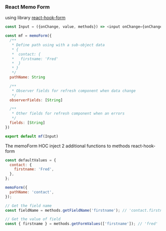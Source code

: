 ### React Memo Form

using library [react-hook-form](https://react-hook-form.com/)

```javascript
const Input = ({onChange, value, methods}) => <input onChange={onChange} value={value}/>

const mf = memoForm({
  /**
   * Define path using with a sub-object data
   * {
   *  contact: {
   *   firstname: 'Fred'
   *  }
   * }
   */
  pathName: String

  /**
   * Observer fields for refresh component when data change
   */
  observerFields: [String]

  /**
   * Other fields for refresh component when an errors
   */
  fields: [String]
})

export default mf(Input)

```

The memoForm HOC inject 2 additional functions to methods react-hook-form

```javascript
const defaultValues = {
  contact: {
    firstname: 'Fred',
  },
};

memoForm({
  pathName: 'contact',
});

// Get the field name
const fieldName = methods.getFieldName('firstname'); // 'contact.firstname'

// Get the value of field
const { firstname } = methods.getFormValues(['firstname']); // 'fred'
```
